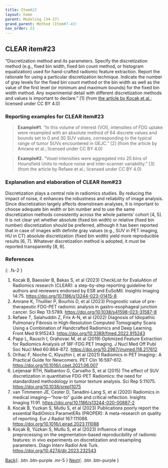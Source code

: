 ```yaml
---
title: Item#23
layout: home
parent: Modeling (34-37)
grand_parent: Method (Item#7-43)
nav_order: 23
---
```


## CLEAR item#23


“Discretization method and its parameters. Specify the discretization method (e.g., fixed bin width, fixed bin count method, or histogram equalization) used for hand-crafted radiomic feature extraction. Report the rationale for using a particular discretization technique. Indicate the number of gray levels for the fixed bin count method or the bin width as well as the value of the first level (or minimum and maximum bounds) for the fixed bin width method. Any experimental detail with different discretization methods and values is important to declare.”  [1] (from [the article by Kocak et al.](https://insightsimaging.springeropen.com/articles/10.1186/s13244-023-01415-8); licensed under CC BY 4.0)


### Reporting examples for CLEAR item#23

> **Example#1.** “In this volume of interest (VOI), intensities of FDG uptake were resampled with an absolute method of 64 discrete values and bounds set to 0 and 30 SUV values, corresponding to the typical range of tumor SUVs encountered in GEJC.” [2] (from the article by Amrane  et al.; licensed under CC BY 4.0)

> **Example#2.** “Voxel intensities were aggregated into 25 bins of Hounsfield Units to reduce noise and inter-scanner variability.” [3] (from the article by Refaee et al.; licensed under CC BY 4.0)

### Explanation and elaboration of CLEAR item#23

Discretization plays a central role in radiomics studies. By reducing the impact of noise, it enhances the robustness and reliability of image analysis. Since discretization largely affects downstream analyses, it is important to choose adequate bin width or bin number and to use the same discretization methods consistently across the whole patients’ cohort [4, 5]. It is not clear yet whether absolute (fixed bin width) or relative (fixed bin number) discretization should be preferred, although it has been reported that in case of images with definite gray values (e.g., SUV in PET imaging, HU in CT) absolute discretization (fixed bin width) yield more reproducible results [6, 7]. Whatever discretization method is adopted, it must be reported transparently [8, 9].

### References

{: .fs-2 }

1. 	Kocak B, Baessler B, Bakas S, et al (2023) CheckList for EvaluAtion of Radiomics research (CLEAR): a step-by-step reporting guideline for authors and reviewers endorsed by ESR and EuSoMII. Insights Imaging 14:75. https://doi.org/10.1186/s13244-023-01415-8
2. 	Amrane K, Thuillier P, Bourhis D, et al (2023) Prognostic value of pre-therapeutic FDG-PET radiomic analysis in gastro-esophageal junction cancer. Sci Rep 13:5789. https://doi.org/10.1038/s41598-023-31587-8
3. 	Refaee T, Salahuddin Z, Frix A-N, et al (2022) Diagnosis of Idiopathic Pulmonary Fibrosis in High-Resolution Computed Tomography Scans Using a Combination of Handcrafted Radiomics and Deep Learning. Front Med 9:915243. https://doi.org/10.3389/fmed.2022.915243
4. 	Papp L, Rausch I, Grahovac M, et al (2019) Optimized Feature Extraction for Radiomics Analysis of 18F-FDG PET Imaging. J Nucl Med Off Publ Soc Nucl Med 60:864–872. https://doi.org/10.2967/jnumed.118.217612
5. 	Orlhac F, Nioche C, Klyuzhin I, et al (2021) Radiomics in PET Imaging:: A Practical Guide for Newcomers. PET Clin 16:597–612. https://doi.org/10.1016/j.cpet.2021.06.007
6. 	Leijenaar RTH, Nalbantov G, Carvalho S, et al (2015) The effect of SUV discretization in quantitative FDG-PET Radiomics: the need for standardized methodology in tumor texture analysis. Sci Rep 5:11075. https://doi.org/10.1038/srep11075
7. 	van Timmeren JE, Cester D, Tanadini-Lang S, et al (2020) Radiomics in medical imaging—“how-to” guide and critical reflection. Insights Imaging 11:91. https://doi.org/10.1186/s13244-020-00887-2
8. 	Kocak B, Yuzkan S, Mutlu S, et al (2023) Publications poorly report the essential RadiOmics ParametERs (PROPER): A meta-research on quality of reporting. Eur J Radiol 167:111088. https://doi.org/10.1016/j.ejrad.2023.111088
9. 	Koçak B, Yüzkan S, Mutlu S, et al (2023) Influence of image preprocessing on the segmentation-based reproducibility of radiomic features: in vivo experiments on discretization and resampling parameters. Diagn Interv Radiol Ank Turk. https://doi.org/10.4274/dir.2023.232543



[Back](https://radiomic.github.io/CLEAR-E3/docs/Item2.html){: .btn .btn-purple .mr-5 }
[Next](https://radiomic.github.io/CLEAR-E3/docs/Item4.html){: .btn .btn-purple   }
